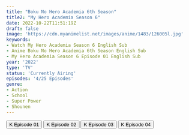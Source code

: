 ```yaml
---
title: "Boku No Hero Academia 6th Season"
title2: "My Hero Academia Season 6"
date: 2022-10-22T11:51:19Z
draft: false
image: 'https://cdn.myanimelist.net/images/anime/1483/126005l.jpg'
keywords:
- Watch My Hero Academia Season 6 English Sub
- Anime Boku No Hero Academia 6th Season English Sub
- My Hero Academia Season 6 Episode 01 English Sub
year: '2022'
type: 'TV'
status: 'Currently Airing'
episodes: '4/25 Episodes'
genre:
- Action
- School
- Super Power
- Shounen
---
```


<div class="d-g gg-5 gtc-r ai-c">
<button onclick="window.open('?kwf=BokuNoHeroSS6/Boku No Hero Academia S6 - 01','_blank')">K Episode 01</button>
<button onclick="window.open('?kwf=BokuNoHeroSS6/Boku No Hero Academia S6 - 02','_blank')">K Episode 02</button>
<button onclick="window.open('?kwf=BokuNoHeroSS6/Boku No Hero Academia S6 - 03','_blank')">K Episode 03</button>
<button onclick="window.open('?kwf=BokuNoHeroSS6/Boku No Hero Academia S6 - 04','_blank')">K Episode 04</button>
</div>